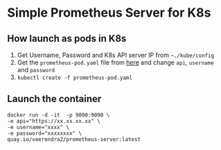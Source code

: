 # Simple Prometheus Server for K8s

## How launch as pods in K8s
1. Get Username, Password and K8s API server IP from `~./kube/config`
2. Get the `prometheus-pod.yaml` file from [here]() and change `api`, `username` and `password`
3. `kubectl create -f prometheus-pod.yaml`

## Launch the container
```
docker run -d -it  -p 9090:9090 \
-e api="https://xx.xx.xx.xx" \
-e username="xxxx" \
-e password="xxxxxxxx" \
quay.io/veerendra2/prometheus-server:latest
```
